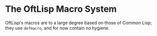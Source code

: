 # The OftLisp Macro System

OftLisp's macros are to a large degree based on those of Common Lisp; they use
`defmacro`, and for now contain no hygiene.
